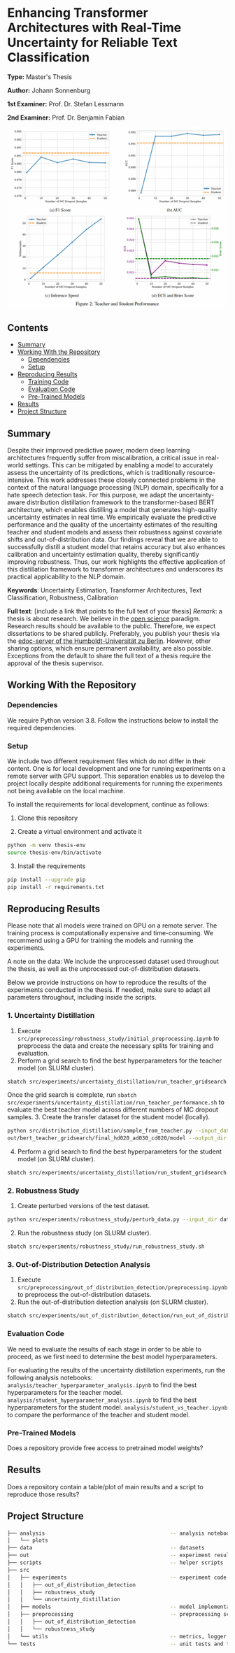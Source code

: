 # Enhancing Transformer Architectures with Real-Time Uncertainty for Reliable Text Classification

**Type:** Master's Thesis

**Author:** Johann Sonnenburg

**1st Examiner:** Prof. Dr. Stefan Lessmann

**2nd Examiner:** Prof. Dr. Benjamin Fabian

![results_summary](/analysis/plots/uncertainty_distillation/results_summary_figure.png)

## Contents

- [Summary](#summary)
- [Working With the Repository](#Working-With-the-Repository)
    - [Dependencies](#Dependencies)
    - [Setup](#Setup)
- [Reproducing Results](#Reproducing-Results)
    - [Training Code](#Training-Code)
    - [Evaluation Code](#Evaluation-Code)
    - [Pre-Trained Models](#Pre-Trained-Models)
- [Results](#Results)
- [Project Structure](-Project-Structure)

## Summary

Despite their improved predictive power, modern deep learning architectures frequently suffer from miscalibration, a critical issue in real-world settings. This can be mitigated by enabling a model to accurately assess the uncertainty of its predictions, which is traditionally resource-intensive. This work addresses these closely connected problems in the context of the natural language processing (NLP) domain, specifically for a hate speech detection task. For this purpose, we adapt the uncertainty-aware distribution distillation framework to the transformer-based BERT architecture, which enables distilling a model that generates high-quality uncertainty estimates in real time. We empirically evaluate the predictive performance and the quality of the uncertainty estimates of the resulting teacher and student models and assess their robustness against covariate shifts and out-of-distribution data. Our findings reveal that we are able to successfully distill a student model that retains accuracy but also enhances calibration and uncertainty estimation quality, thereby significantly improving robustness. Thus, our work highlights the effective application of this distillation framework to transformer architectures and underscores its practical applicability to the NLP domain.

**Keywords**: Uncertainty Estimation, Transformer Architectures, Text Classification, Robustness, Calibration

**Full text**: [include a link that points to the full text of your thesis]
*Remark*: a thesis is about research. We believe in the [open science](https://en.wikipedia.org/wiki/Open_science) paradigm. Research results should be available to the public. Therefore, we expect dissertations to be shared publicly. Preferably, you publish your thesis via the [edoc-server of the Humboldt-Universität zu Berlin](https://edoc-info.hu-berlin.de/de/publizieren/andere). However, other sharing options, which ensure permanent availability, are also possible. <br> Exceptions from the default to share the full text of a thesis require the approval of the thesis supervisor.  

## Working With the Repository

### Dependencies

We require Python version 3.8.
Follow the instructions below to install the required dependencies.

### Setup
We include two different requirement files which do not differ in their content.
One is for local development and one for running experiments on a remote server with GPU support.
This separation enables us to develop the project locally despite additional requirements for running the experiments not being available on the local machine.


To install the requirements for local development, continue as follows:

1. Clone this repository

2. Create a virtual environment and activate it
```bash
python -m venv thesis-env
source thesis-env/bin/activate
```

3. Install the requirements
```bash
pip install --upgrade pip
pip install -r requirements.txt
```

## Reproducing Results

Please note that all models were trained on GPU on a remote server. The training process is computationally expensive and time-consuming. We recommend using a GPU for training the models and running the experiments.

A note on the data: We include the unprocessed dataset used throughout the thesis, as well as the unprocessed out-of-distribution datasets.

Below we provide instructions on how to reproduce the results of the experiments conducted in the thesis. If needed, make sure to adapt all parameters throughout, including inside the scripts.

### 1. Uncertainty Distillation

1. Execute ```src/preprocessing/robustness_study/initial_preprocessing.ipynb``` to preprocess the data and create the necessary splits for training and evaluation.
2. Perform a grid search to find the best hyperparameters for the teacher model (on SLURM cluster).
```bash
sbatch src/experiments/uncertainty_distillation/run_teacher_gridsearch.sh
```
Once the grid search is complete, run ```sbatch src/experiments/uncertainty_distillation/run_teacher_performance.sh``` to evaluate the best teacher model across different numbers of MC dropout samples.
3. Create the transfer dataset for the student model (locally).
```bash
python src/distribution_distillation/sample_from_teacher.py --input_data_dir out/bert_teacher_gridsearch/data --teacher_model_save_dir
out/bert_teacher_gridsearch/final_hd020_ad030_cd020/model --output_dir data/distribution_distillation --m 5 --k 10
```
4. Perform a grid search to find the best hyperparameters for the student model (on SLURM cluster).
```bash
sbatch src/experiments/uncertainty_distillation/run_student_gridsearch.sh
```

### 2. Robustness Study 
1. Create perturbed versions of the test dataset.
```bash
python src/experiments/robustness_study/perturb_data.py --input_dir data/robustness_study/preprocessed/test.csv --output_dir data/robustness_study/preprocessed_noisy
```
2. Run the robustness study (on SLURM cluster).
```bash
sbatch src/experiments/robustness_study/run_robustness_study.sh
```

### 3. Out-of-Distribution Detection Analysis
1. Execute ```src/preprocessing/out_of_distribution_detection/preprocessing.ipynb``` to preprocess the out-of-distribution datasets.
2. Run the out-of-distribution detection analysis (on SLURM cluster).
```bash 
sbatch src/experiments/out_of_distribution_detection/run_out_of_distribution_detection.sh
```

### Evaluation Code
We need to evaluate the results of each stage in order to be able to proceed, as we first need to determine the best model hyperparameters.

For evaluating the results of the uncertainty distillation experiments, run the following analysis notebooks:
```analysis/teacher_hyperparameter_analysis.ipynb``` to find the best hyperparameters for the teacher model.
```analysis/student_hyperparameter_analysis.ipynb``` to find the best hyperparameters for the student model.
```analysis/student_vs_teacher.ipynb``` to compare the performance of the teacher and student model.

### Pre-Trained Models

Does a repository provide free access to pretrained model weights?

## Results

Does a repository contain a table/plot of main results and a script to reproduce those results?

## Project Structure

```bash
├── analysis                                        -- analysis notebooks
│   └── plots
├── data                                            -- datasets                          
├── out                                             -- experiment results
├── scripts                                         -- helper scripts
├── src
│   ├── experiments                                 -- experiment code
│   │   ├── out_of_distribution_detection           
│   │   ├── robustness_study
│   │   └── uncertainty_distillation                              
│   ├── models                                      -- model implementations
│   ├── preprocessing                               -- preprocessing scripts
│   │   ├── out_of_distribution_detection           
│   │   └── robustness_study                              
│   └── utils                                       -- metrics, logger config, loss functions, etc.
└── tests                                           -- unit tests and test scripts               
```
